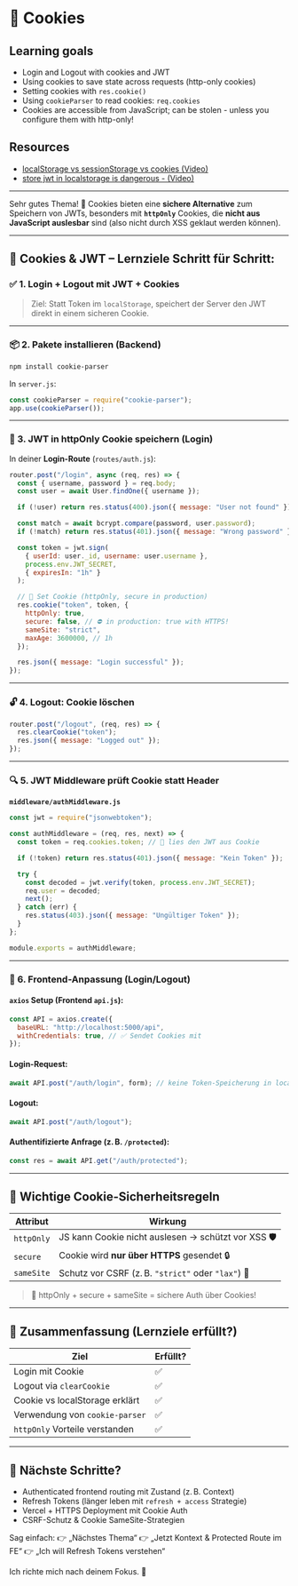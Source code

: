 # 🍪 Cookies

## Learning goals

- Login and Logout with cookies and JWT
- Using cookies to save state across requests (http-only cookies)
- Setting cookies with `res.cookie()`
- Using `cookieParser` to read cookies: `req.cookies`
- Cookies are accessible from JavaScript; can be stolen - unless you configure them with http-only!

## Resources

- [localStorage vs sessionStorage vs cookies (Video)](https://www.youtube.com/watch?v=GihQAC1I39Q&t=3s)
- [store jwt in localstorage is dangerous - (Video)](https://www.youtube.com/watch?v=3_WFZTIxDW4)

---

Sehr gutes Thema! 👏 Cookies bieten eine **sichere Alternative** zum Speichern von JWTs, besonders mit **`httpOnly`** Cookies, die **nicht aus JavaScript auslesbar** sind (also nicht durch XSS geklaut werden können).

---

## 🍪 Cookies & JWT – Lernziele Schritt für Schritt:


### ✅ 1. **Login + Logout mit JWT + Cookies**

> Ziel: Statt Token im `localStorage`, speichert der Server den JWT direkt in einem sicheren Cookie.

---

### 📦 2. **Pakete installieren (Backend)**

```bash
npm install cookie-parser
```

In `server.js`:

```js
const cookieParser = require("cookie-parser");
app.use(cookieParser());
```

---

### 🧠 3. **JWT in httpOnly Cookie speichern (Login)**

In deiner **Login-Route** (`routes/auth.js`):

```js
router.post("/login", async (req, res) => {
  const { username, password } = req.body;
  const user = await User.findOne({ username });

  if (!user) return res.status(400).json({ message: "User not found" });

  const match = await bcrypt.compare(password, user.password);
  if (!match) return res.status(401).json({ message: "Wrong password" });

  const token = jwt.sign(
    { userId: user._id, username: user.username },
    process.env.JWT_SECRET,
    { expiresIn: "1h" }
  );

  // 🍪 Set Cookie (httpOnly, secure in production)
  res.cookie("token", token, {
    httpOnly: true,
    secure: false, // ⛔ in production: true with HTTPS!
    sameSite: "strict",
    maxAge: 3600000, // 1h
  });

  res.json({ message: "Login successful" });
});
```

---

### 🔓 4. **Logout: Cookie löschen**

```js
router.post("/logout", (req, res) => {
  res.clearCookie("token");
  res.json({ message: "Logged out" });
});
```

---

### 🔍 5. **JWT Middleware prüft Cookie statt Header**

**`middleware/authMiddleware.js`**

```js
const jwt = require("jsonwebtoken");

const authMiddleware = (req, res, next) => {
  const token = req.cookies.token; // 🍪 lies den JWT aus Cookie

  if (!token) return res.status(401).json({ message: "Kein Token" });

  try {
    const decoded = jwt.verify(token, process.env.JWT_SECRET);
    req.user = decoded;
    next();
  } catch (err) {
    res.status(403).json({ message: "Ungültiger Token" });
  }
};

module.exports = authMiddleware;
```

---

### 🚀 6. **Frontend-Anpassung (Login/Logout)**

#### `axios` Setup (Frontend `api.js`):

```js
const API = axios.create({
  baseURL: "http://localhost:5000/api",
  withCredentials: true, // ✅ Sendet Cookies mit
});
```

#### Login-Request:

```js
await API.post("/auth/login", form); // keine Token-Speicherung in localStorage!
```

#### Logout:

```js
await API.post("/auth/logout");
```

#### Authentifizierte Anfrage (z. B. `/protected`):

```js
const res = await API.get("/auth/protected");
```

---

## 🧠 Wichtige Cookie-Sicherheitsregeln

| Attribut   | Wirkung                                             |
| ---------- | --------------------------------------------------- |
| `httpOnly` | JS kann Cookie nicht auslesen → schützt vor XSS 🛡️ |
| `secure`   | Cookie wird **nur über HTTPS** gesendet 🔒          |
| `sameSite` | Schutz vor CSRF (z. B. `"strict"` oder `"lax"`) 🚧  |

> 🔐 httpOnly + secure + sameSite = sichere Auth über Cookies!

---

## 🎯 Zusammenfassung (Lernziele erfüllt?)

| Ziel                           | Erfüllt? |
| ------------------------------ | -------- |
| Login mit Cookie               | ✅        |
| Logout via `clearCookie`       | ✅        |
| Cookie vs localStorage erklärt | ✅        |
| Verwendung von `cookie-parser` | ✅        |
| `httpOnly` Vorteile verstanden | ✅        |

---

## 🧪 Nächste Schritte?

* Authenticated frontend routing mit Zustand (z. B. Context)
* Refresh Tokens (länger leben mit `refresh + access` Strategie)
* Vercel + HTTPS Deployment mit Cookie Auth
* CSRF-Schutz & Cookie SameSite-Strategien

Sag einfach:
👉 „Nächstes Thema“
👉 „Jetzt Kontext & Protected Route im FE“
👉 „Ich will Refresh Tokens verstehen“

Ich richte mich nach deinem Fokus. 🧭
